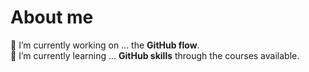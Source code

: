 # About me

<!--
**LFNetworks/LFNetworks** is a ✨ _special_ ✨ repository because its `README.md` (this file) appears on your GitHub profile.
Here are some ideas to get you started:
--!>

<p>🔭 I’m currently working on ... the <strong>GitHub flow</strong>.
<br>
🌱 I’m currently learning ... <strong>GitHub skills</strong> through the courses available.
</p>
<!--
- 👯 I’m looking to collaborate on ...
- 🤔 I’m looking for help with ...
- 💬 Ask me about ...
- 📫 How to reach me: ...
- ⚡ Fun fact: ...
--!>
